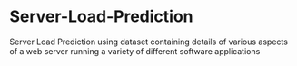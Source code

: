 # Server-Load-Prediction
Server Load Prediction using dataset containing details of various aspects of a web server running a variety of different software applications
